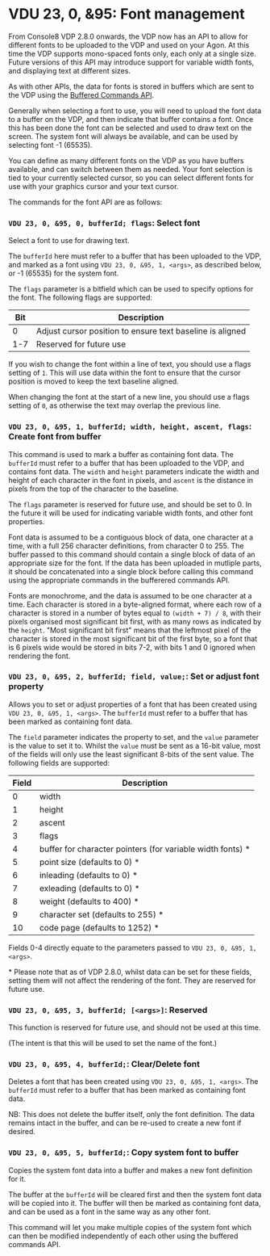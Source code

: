 # VDU 23, 0, &95: Font management

From Console8 VDP 2.8.0 onwards, the VDP now has an API to allow for different fonts to be uploaded to the VDP and used on your Agon.  At this time the VDP supports mono-spaced fonts only, each only at a single size.  Future versions of this API may introduce support for variable width fonts, and displaying text at different sizes.

As with other APIs, the data for fonts is stored in buffers which are sent to the VDP using the [Buffered Commands API](Buffered-Commands-API.md).

Generally when selecting a font to use, you will need to upload the font data to a buffer on the VDP, and then indicate that buffer contains a font.  Once this has been done the font can be selected and used to draw text on the screen.  The system font will always be available, and can be used by selecting font -1 (65535).

You can define as many different fonts on the VDP as you have buffers available, and can switch between them as needed.  Your font selection is tied to your currently selected cursor, so you can select different fonts for use with your graphics cursor and your text cursor.

The commands for the font API are as follows:

### `VDU 23, 0, &95, 0, bufferId; flags`: Select font

Select a font to use for drawing text.

The `bufferId` here must refer to a buffer that has been uploaded to the VDP, and marked as a font using `VDU 23, 0, &95, 1, <args>`, as described below, or -1 (65535) for the system font.

The `flags` parameter is a bitfield which can be used to specify options for the font.  The following flags are supported:

| Bit | Description |
| --- | ----------- |
| 0   | Adjust cursor position to ensure text baseline is aligned |
| 1-7 | Reserved for future use |

If you wish to change the font within a line of text, you should use a flags setting of `1`.  This will use data within the font to ensure that the cursor position is moved to keep the text baseline aligned.

When changing the font at the start of a new line, you should use a flags setting of `0`, as otherwise the text may overlap the previous line.

### `VDU 23, 0, &95, 1, bufferId; width, height, ascent, flags`: Create font from buffer

This command is used to mark a buffer as containing font data.  The `bufferId` must refer to a buffer that has been uploaded to the VDP, and contains font data.  The `width` and `height` parameters indicate the width and height of each character in the font in pixels, and `ascent` is the distance in pixels from the top of the character to the baseline.

The `flags` parameter is reserved for future use, and should be set to 0.  In the future it will be used for indicating variable width fonts, and other font properties.

Font data is assumed to be a contiguous block of data, one character at a time, with a full 256 character definitions, from character 0 to 255.  The buffer passed to this command should contain a single block of data of an appropriate size for the font.  If the data has been uploaded in mutliple parts, it should be concatenated into a single block before calling this command using the appropriate commands in the bufferered commands API.

Fonts are monochrome, and the data is assumed to be one character at a time.  Each character is stored in a byte-aligned format, where each row of a character is stored in a number of bytes equal to `(width + 7) / 8`, with their pixels organised most significant bit first, with as many rows as indicated by the `height`.  "Most significant bit first" means that the leftmost pixel of the character is stored in the most significant bit of the first byte, so a font that is 6 pixels wide would be stored in bits 7-2, with bits 1 and 0 ignored when rendering the font.

### `VDU 23, 0, &95, 2, bufferId; field, value;`: Set or adjust font property

Allows you to set or adjust properties of a font that has been created using `VDU 23, 0, &95, 1, <args>`.  The `bufferId` must refer to a buffer that has been marked as containing font data.

The `field` parameter indicates the property to set, and the `value` parameter is the value to set it to.  Whilst the `value` must be sent as a 16-bit value, most of the fields will only use the least significant 8-bits of the sent value.  The following fields are supported:

| Field | Description |
| ----- | ----------- |
| 0	    | width |
| 1	    | height |
| 2	    | ascent |
| 3	    | flags |
| 4	    | buffer for character pointers (for variable width fonts) * |
| 5	    | point size (defaults to 0) * |
| 6	    | inleading (defaults to 0) * |
| 7	    | exleading (defaults to 0) * |
| 8	    | weight (defaults to 400) * |
| 9	    | character set (defaults to 255) * |
| 10    | code page (defaults to 1252) * |

Fields 0-4 directly equate to the parameters passed to `VDU 23, 0, &95, 1, <args>`.

\* Please note that as of VDP 2.8.0, whilst data can be set for these fields, setting them will not affect the rendering of the font.  They are reserved for future use.

### `VDU 23, 0, &95, 3, bufferId; [<args>]`: Reserved

This function is reserved for future use, and should not be used at this time.

(The intent is that this will be used to set the name of the font.)

### `VDU 23, 0, &95, 4, bufferId;`: Clear/Delete font

Deletes a font that has been created using `VDU 23, 0, &95, 1, <args>`.  The `bufferId` must refer to a buffer that has been marked as containing font data.

NB: This does not delete the buffer itself, only the font definition.  The data remains intact in the buffer, and can be re-used to create a new font if desired.

### `VDU 23, 0, &95, 5, bufferId;`: Copy system font to buffer

Copies the system font data into a buffer and makes a new font definition for it.

The buffer at the `bufferId` will be cleared first and then the system font data will be copied into it.  The buffer will then be marked as containing font data, and can be used as a font in the same way as any other font.

This command will let you make multiple copies of the system font which can then be modified independently of each other using the buffered commands API.

